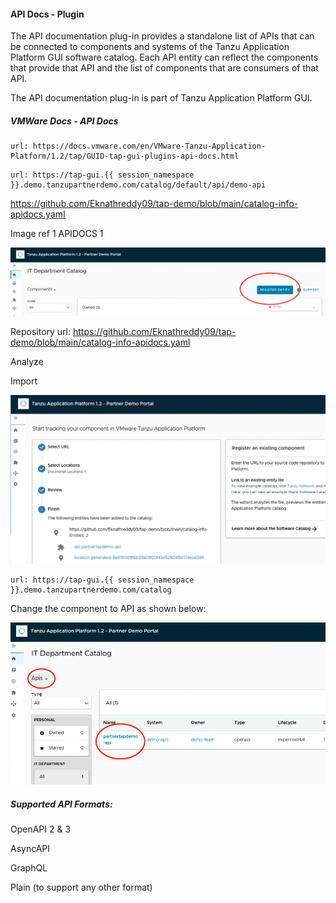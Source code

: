 #### API Docs - Plugin

The API documentation plug-in provides a standalone list of APIs that can be connected to components and systems of the Tanzu Application Platform GUI software catalog. Each API entity can reflect the components that provide that API and the list of components that are consumers of that API. 

The API documentation plug-in is part of Tanzu Application Platform GUI.

##### VMWare Docs - API Docs

```dashboard:open-url
url: https://docs.vmware.com/en/VMware-Tanzu-Application-Platform/1.2/tap/GUID-tap-gui-plugins-api-docs.html
```

```dashboard:open-url
url: https://tap-gui.{{ session_namespace }}.demo.tanzupartnerdemo.com/catalog/default/api/demo-api
```

https://github.com/Eknathreddy09/tap-demo/blob/main/catalog-info-apidocs.yaml

Image ref 1 APIDOCS 1

![API Docs](images/APIDocs-1.png)


Repository url: https://github.com/Eknathreddy09/tap-demo/blob/main/catalog-info-apidocs.yaml

Analyze

Import

![API Docs](images/APIDocs-2.png)


```dashboard:open-url
url: https://tap-gui.{{ session_namespace }}.demo.tanzupartnerdemo.com/catalog
```

Change the component to API as shown below: 

![API Docs](images/APIDocs-3.png)


##### Supported API Formats: 

OpenAPI 2 & 3

AsyncAPI

GraphQL

Plain (to support any other format)

